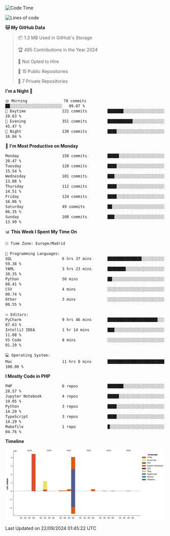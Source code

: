 <!--START_SECTION:waka-->
![Code Time](http://img.shields.io/badge/Code%20Time-380%20hrs%2045%20mins-blue)

![Lines of code](https://img.shields.io/badge/From%20Hello%20World%20I%27ve%20Written-10.4%20million%20lines%20of%20code-blue)

**🐱 My GitHub Data** 

> 📦 1.3 MB Used in GitHub's Storage 
 > 
> 🏆 495 Contributions in the Year 2024
 > 
> 🚫 Not Opted to Hire
 > 
> 📜 15 Public Repositories 
 > 
> 🔑 7 Private Repositories 
 > 
**I'm a Night 🦉** 

```text
🌞 Morning                70 commits          ██░░░░░░░░░░░░░░░░░░░░░░░   09.07 % 
🌆 Daytime                221 commits         ███████░░░░░░░░░░░░░░░░░░   28.63 % 
🌃 Evening                351 commits         ███████████░░░░░░░░░░░░░░   45.47 % 
🌙 Night                  130 commits         ████░░░░░░░░░░░░░░░░░░░░░   16.84 % 
```
📅 **I'm Most Productive on Monday** 

```text
Monday                   158 commits         █████░░░░░░░░░░░░░░░░░░░░   20.47 % 
Tuesday                  120 commits         ████░░░░░░░░░░░░░░░░░░░░░   15.54 % 
Wednesday                101 commits         ███░░░░░░░░░░░░░░░░░░░░░░   13.08 % 
Thursday                 112 commits         ████░░░░░░░░░░░░░░░░░░░░░   14.51 % 
Friday                   124 commits         ████░░░░░░░░░░░░░░░░░░░░░   16.06 % 
Saturday                 49 commits          ██░░░░░░░░░░░░░░░░░░░░░░░   06.35 % 
Sunday                   108 commits         ███░░░░░░░░░░░░░░░░░░░░░░   13.99 % 
```


📊 **This Week I Spent My Time On** 

```text
🕑︎ Time Zone: Europe/Madrid

💬 Programming Languages: 
SQL                      6 hrs 37 mins       ███████████████░░░░░░░░░░   59.38 % 
YAML                     3 hrs 23 mins       ████████░░░░░░░░░░░░░░░░░   30.35 % 
Python                   56 mins             ██░░░░░░░░░░░░░░░░░░░░░░░   08.41 % 
CSV                      4 mins              ░░░░░░░░░░░░░░░░░░░░░░░░░   00.74 % 
Other                    3 mins              ░░░░░░░░░░░░░░░░░░░░░░░░░   00.55 % 

🔥 Editors: 
PyCharm                  9 hrs 46 mins       ██████████████████████░░░   87.63 % 
IntelliJ IDEA            1 hr 14 mins        ███░░░░░░░░░░░░░░░░░░░░░░   11.08 % 
VS Code                  8 mins              ░░░░░░░░░░░░░░░░░░░░░░░░░   01.29 % 

💻 Operating System: 
Mac                      11 hrs 8 mins       █████████████████████████   100.00 % 
```

**I Mostly Code in PHP** 

```text
PHP                      6 repos             ███████░░░░░░░░░░░░░░░░░░   28.57 % 
Jupyter Notebook         4 repos             █████░░░░░░░░░░░░░░░░░░░░   19.05 % 
Python                   3 repos             ████░░░░░░░░░░░░░░░░░░░░░   14.29 % 
TypeScript               3 repos             ████░░░░░░░░░░░░░░░░░░░░░   14.29 % 
Makefile                 1 repo              █░░░░░░░░░░░░░░░░░░░░░░░░   04.76 % 
```



**Timeline**

![Lines of Code chart](https://raw.githubusercontent.com/danisoronellas/danisoronellas/main/assets/bar_graph.png)


 Last Updated on 22/09/2024 01:45:22 UTC
<!--END_SECTION:waka-->
